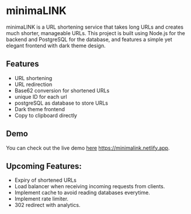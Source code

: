 # minimaLINK

minimaLINK is a URL shortening service that takes long URLs and creates much shorter, manageable URLs. 
This project is built using Node.js for the backend and PostgreSQL for the database, and features a simple yet elegant frontend with dark theme design.


## Features

- URL shortening
- URL redirection
- Base62 conversion for shortened URLs
- unique ID for each url
- postgreSQL as database to store URLs
- Dark theme frontend
- Copy to clipboard directly

## Demo

You can check out the live demo [here](https://minimalink.netlify.app) https://minimalink.netlify.app.

## Upcoming Features:

- Expiry of shortened URLs
- Load balancer when receiving incoming requests from clients. 
- Implement cache to avoid reading databases everytime. 
- Implement rate limiter.
- 302 redirect with analytics. 